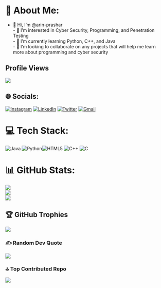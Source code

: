 # 💫 About Me:
- 👋 Hi, I’m @arin-prashar<br>- 👀 I’m interested in Cyber Security, Programming, and Penetration Testing<br>- 🌱 I’m currently learning Python, C++, and Java<br>- 💞️ I’m looking to collaborate on any projects that will help me learn more about programming and cyber security<br>

## Profile Views
[![](https://visitcount.itsvg.in/api?id=arin-prashar&icon=3&color=7)](https://visitcount.itsvg.in)


## 🌐 Socials:
[![Instagram](https://img.shields.io/badge/Instagram-%23E4405F.svg?logo=Instagram&logoColor=white)](https://instagram.com/arin_prashar)
[![LinkedIn](https://img.shields.io/badge/LinkedIn-%230077B5.svg?logo=linkedin&logoColor=white)](https://linkedin.com/in/prashar-arin) [![Twitter](https://img.shields.io/badge/Twitter-%231DA1F2.svg?logo=Twitter&logoColor=white)](https://twitter.com/arin_prashar) 
[![Gmail](https://img.shields.io/badge/Gmail-%23D14836.svg?logo=Gmail&logoColor=white)](mailto:prashararin@gmail.com)

# 💻 Tech Stack:
![Java](https://img.shields.io/badge/java-%23ED8B00.svg?style=for-the-badge&logo=java&logoColor=white) ![Python](https://img.shields.io/badge/python-3670A0?style=for-the-badge&logo=python&logoColor=ffdd54)![HTML5](https://img.shields.io/badge/html5-%23E34F26.svg?style=for-the-badge&logo=html5&logoColor=white) ![C++](https://img.shields.io/badge/c++-%2300599C.svg?style=for-the-badge&logo=c%2B%2B&logoColor=white) ![C](https://img.shields.io/badge/c-%2300599C.svg?style=for-the-badge&logo=c&logoColor=white)
# 📊 GitHub Stats:
![](https://github-readme-stats.vercel.app/api?username=arin-prashar&theme=great-gatsby&hide_border=false&include_all_commits=false&count_private=false)<br/>
![](https://github-readme-streak-stats.herokuapp.com/?user=arin-prashar&theme=vision-friendly-dark&hide_border=false)<br/>
![](https://github-readme-stats.vercel.app/api/top-langs/?username=arin-prashar&theme=midnight-purple&hide_border=false&include_all_commits=false&count_private=false&layout=compact)

## 🏆 GitHub Trophies
![](https://github-profile-trophy.vercel.app/?username=arin-prashar&theme=darkhub&no-frame=false&no-bg=false&margin-w=4)

### ✍️ Random Dev Quote
![](https://quotes-github-readme.vercel.app/api?type=horizontal&theme=merko)

### 🔝 Top Contributed Repo
![](https://github-contributor-stats.vercel.app/api?username=arin-prashar&limit=5&theme=great-gatsby&combine_all_yearly_contributions=true)
